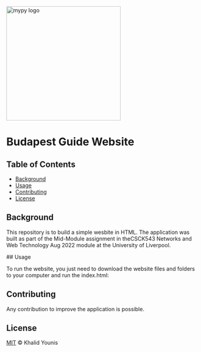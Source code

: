 
<img src="https://www.liverpool.ac.uk/logo-size-test/full-colour.svg" alt="mypy logo" width="300px"/>

# Budapest Guide Website

## Table of Contents
- [Background](#background)
- [Usage](#usage)
- [Contributing](#contributing)
- [License](#license)

<a name="background"/>

## Background

This repository is to build a simple wesbite in HTML. The application was built as part of the Mid-Module assignment in theCSCK543 Networks and Web Technology Aug 2022 module at the University of Liverpool.

<a name="usage"/>
## Usage

To run the website, you just need to download the website files and folders to your computer and run the index.html:

<a name="contributing"/>

## Contributing

Any contribution to improve the application is possible.

<a name="license"/>

## License

[MIT](LICENSE) © Khalid Younis
